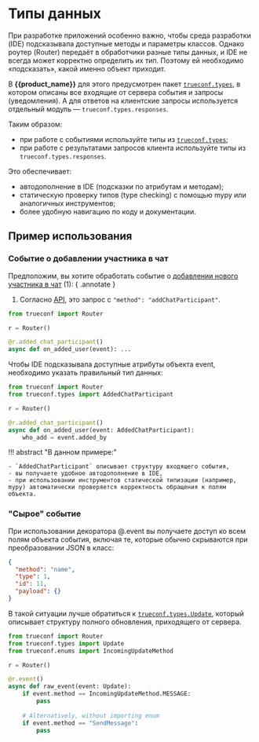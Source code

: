 # Типы данных

При разработке приложений особенно важно, чтобы среда разработки (IDE) подсказывала доступные методы и параметры классов.
Однако роутер (Router) передаёт в обработчики разные типы данных, и IDE не всегда может корректно определить их тип. Поэтому ей необходимо «подсказать», какой именно объект приходит.

В **{{product_name}}** для этого предусмотрен пакет [`trueconf.types`](../../en/reference/Types.md), в котором описаны все входящие от сервера события и запросы (уведомления).
А для ответов на клиентские запросы используется отдельный модуль — `trueconf.types.responses`.

Таким образом:

- при работе с событиями используйте типы из [`trueconf.types`](../../en/reference/Types.md);
- при работе с результатами запросов клиента используйте типы из `trueconf.types.responses`.

Это обеспечивает:

- автодополнение в IDE (подсказки по атрибутам и методам);
- статическую проверку типов (type checking) с помощью mypy или аналогичных инструментов;
- более удобную навигацию по коду и документации.

## Пример использования

### Событие о добавлении участника в чат

Предположим, вы хотите обработать событие о [добавлении нового участника в чат](https://trueconf.com/docs/chatbot-connector/en/server-requests/#addChatParticipant) (1): 
{ .annotate }

1.  Согласно [API](https://trueconf.com/docs/chatbot-connector/en/server-requests/#addChatParticipant), это запрос с `"method": "addChatParticipant"`.

```python
from trueconf import Router

r = Router()

@r.added_chat_participant()
async def on_added_user(event): ...
```

Чтобы IDE подсказывала доступные атрибуты объекта event, необходимо указать правильный тип данных:

```python
from trueconf import Router
from trueconf.types import AddedChatParticipant

r = Router()

@r.added_chat_participant()
async def on_added_user(event: AddedChatParticipant):
    who_add = event.added_by
```

!!! abstract "В данном примере:"

    - `AddedChatParticipant` описывает структуру входящего события,
    - вы получаете удобное автодополнение в IDE,
    - при использовании инструментов статической типизации (например, mypy) автоматически проверяется корректность обращения к полям объекта.

### "Сырое" событие

При использовании декоратора @<router>.event вы получаете доступ ко всем полям объекта события, включая те, которые обычно скрываются при преобразовании JSON в класс:

```json
{
  "method": "name",
  "type": 1,
  "id": 11,
  "payload": {}
}
```
В такой ситуации лучше обратиться к [`trueconf.types.Update`](../../en/reference/Types.md/#trueconf.types.Update), который описывает структуру полного обновления, приходящего от сервера.

```python
from trueconf import Router
from trueconf.types import Update
from trueconf.enums import IncomingUpdateMethod

r = Router()

@r.event()
async def raw_event(event: Update):
    if event.method == IncomingUpdateMethod.MESSAGE:
        pass
    
    # Alternatively, without importing enum
    if event.method == "SendMessage":
        pass
```



